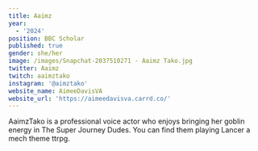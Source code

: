```yaml
---
title: Aaimz
year:
  - '2024'
position: BBC Scholar
published: true
gender: she/her
image: /images/Snapchat-2037510271 - Aaimz Tako.jpg
twitter: Aaimz
twitch: aaimztako
instagram: '@aimztako'
website_name: AimeeDavisVA
website_url: 'https://aimeedavisva.carrd.co/'
---
```


AaimzTako is a professional voice actor who enjoys bringing her goblin energy in The Super Journey Dudes. You can find them playing Lancer a mech theme ttrpg.
